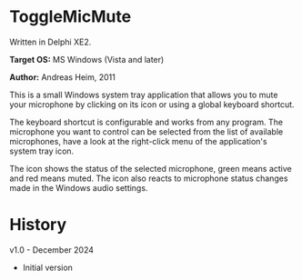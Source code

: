 # ToggleMicMute

Written in Delphi XE2.

**Target OS:** MS Windows (Vista and later)

**Author:** Andreas Heim, 2011


This is a small Windows system tray application that allows you to mute your microphone by clicking on its icon or using a global keyboard shortcut.

The keyboard shortcut is configurable and works from any program. The microphone you want to control can be selected from the list of available microphones, have a look at the right-click menu of the application's system tray icon.

The icon shows the status of the selected microphone, green means active and red means muted. The icon also reacts to microphone status changes made in the Windows audio settings.


# History

v1.0 - December 2024
- Initial version
